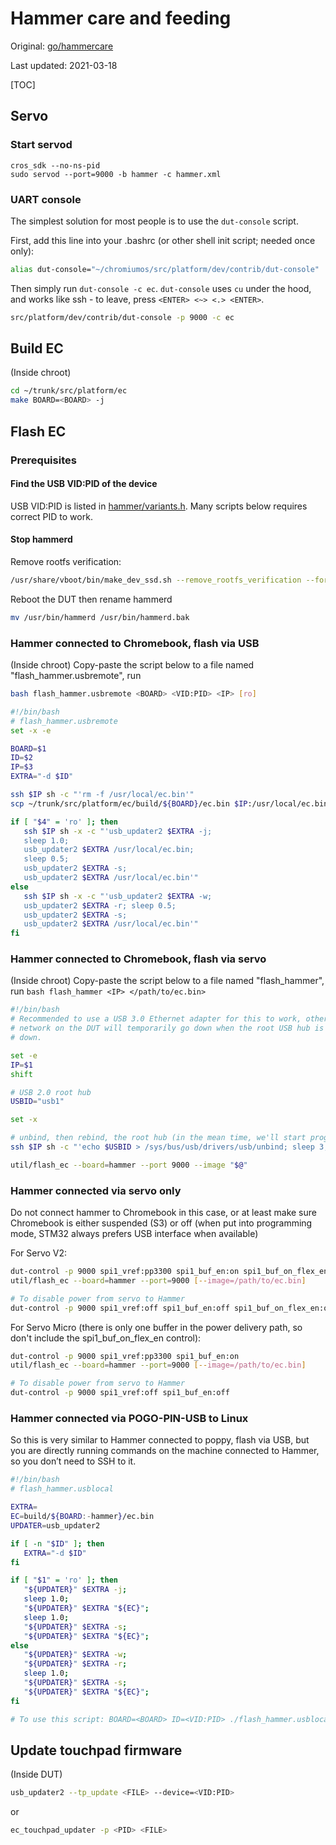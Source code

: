 # Hammer care and feeding

Original: [go/hammercare](http://go/hammercare)

Last updated: 2021-03-18

[TOC]

## Servo

### Start servod

```
cros_sdk --no-ns-pid
sudo servod --port=9000 -b hammer -c hammer.xml
```

### UART console

The simplest solution for most people is to use the `dut-console` script.

First, add this line into your .bashrc (or other shell init script; needed once
only):
``` bash
alias dut-console="~/chromiumos/src/platform/dev/contrib/dut-console"
```

Then simply run `dut-console -c ec`. `dut-console` uses `cu` under the hood, and
works like ssh - to leave, press `<ENTER> <~> <.> <ENTER>`.


``` bash
src/platform/dev/contrib/dut-console -p 9000 -c ec
```

## Build EC

(Inside chroot)
``` bash
cd ~/trunk/src/platform/ec
make BOARD=<BOARD> -j
```

## Flash EC

### Prerequisites

#### Find the USB VID:PID of the device

USB VID:PID is listed in [hammer/variants.h](../board/hammer/variants.h).
Many scripts below requires correct PID to work.

#### Stop hammerd

Remove rootfs verification:
``` bash
/usr/share/vboot/bin/make_dev_ssd.sh --remove_rootfs_verification --force
```

Reboot the DUT then rename hammerd
``` bash
mv /usr/bin/hammerd /usr/bin/hammerd.bak
```

### Hammer connected to Chromebook, flash via USB

(Inside chroot) Copy-paste the script below to a file named
"flash_hammer.usbremote", run
``` bash
bash flash_hammer.usbremote <BOARD> <VID:PID> <IP> [ro]
```

``` bash
#!/bin/bash
# flash_hammer.usbremote
set -x -e

BOARD=$1
ID=$2
IP=$3
EXTRA="-d $ID"

ssh $IP sh -c "'rm -f /usr/local/ec.bin'"
scp ~/trunk/src/platform/ec/build/${BOARD}/ec.bin $IP:/usr/local/ec.bin

if [ "$4" = 'ro' ]; then
   ssh $IP sh -x -c "'usb_updater2 $EXTRA -j;
   sleep 1.0;
   usb_updater2 $EXTRA /usr/local/ec.bin;
   sleep 0.5;
   usb_updater2 $EXTRA -s;
   usb_updater2 $EXTRA /usr/local/ec.bin'"
else
   ssh $IP sh -x -c "'usb_updater2 $EXTRA -w;
   usb_updater2 $EXTRA -r; sleep 0.5;
   usb_updater2 $EXTRA -s;
   usb_updater2 $EXTRA /usr/local/ec.bin'"
fi
```

### Hammer connected to Chromebook, flash via servo

(Inside chroot) Copy-paste the script below to a file named "flash_hammer",
run `bash flash_hammer <IP> </path/to/ec.bin>`

``` bash
#!/bin/bash
# Recommended to use a USB 3.0 Ethernet adapter for this to work, otherwise the
# network on the DUT will temporarily go down when the root USB hub is taken
# down.

set -e
IP=$1
shift

# USB 2.0 root hub
USBID="usb1"

set -x

# unbind, then rebind, the root hub (in the mean time, we'll start programming)
ssh $IP sh -c "'echo $USBID > /sys/bus/usb/drivers/usb/unbind; sleep 3; echo $USBID > /sys/bus/usb/drivers/usb/bind'" &

util/flash_ec --board=hammer --port 9000 --image "$@"
```

### Hammer connected via servo only

Do not connect hammer to Chromebook in this case, or at least make sure
Chromebook is either suspended (S3) or off (when put into programming mode,
STM32 always prefers USB interface when available)

For Servo V2:

``` bash
dut-control -p 9000 spi1_vref:pp3300 spi1_buf_en:on spi1_buf_on_flex_en:on
util/flash_ec --board=hammer --port=9000 [--image=/path/to/ec.bin]

# To disable power from servo to Hammer
dut-control -p 9000 spi1_vref:off spi1_buf_en:off spi1_buf_on_flex_en:off
```

For Servo Micro (there is only one buffer in the power delivery path,
so don't include the spi1_buf_on_flex_en control):

``` bash
dut-control -p 9000 spi1_vref:pp3300 spi1_buf_en:on
util/flash_ec --board=hammer --port=9000 [--image=/path/to/ec.bin]

# To disable power from servo to Hammer
dut-control -p 9000 spi1_vref:off spi1_buf_en:off
```

### Hammer connected via POGO-PIN-USB to Linux

So this is very similar to Hammer connected to poppy, flash via USB, but you
are directly running commands on the machine connected to Hammer, so you don’t
need to SSH to it.

``` bash
#!/bin/bash
# flash_hammer.usblocal

EXTRA=
EC=build/${BOARD:-hammer}/ec.bin
UPDATER=usb_updater2

if [ -n "$ID" ]; then
   EXTRA="-d $ID"
fi

if [ "$1" = 'ro' ]; then
   "${UPDATER}" $EXTRA -j;
   sleep 1.0;
   "${UPDATER}" $EXTRA "${EC}";
   sleep 1.0;
   "${UPDATER}" $EXTRA -s;
   "${UPDATER}" $EXTRA "${EC}";
else
   "${UPDATER}" $EXTRA -w;
   "${UPDATER}" $EXTRA -r;
   sleep 1.0;
   "${UPDATER}" $EXTRA -s;
   "${UPDATER}" $EXTRA "${EC}";
fi

# To use this script: BOARD=<BOARD> ID=<VID:PID> ./flash_hammer.usblocal [ro]
```

## Update touchpad firmware

(Inside DUT)
``` bash
usb_updater2 --tp_update <FILE> --device=<VID:PID>
```
or
``` bash
ec_touchpad_updater -p <PID> <FILE>
```
